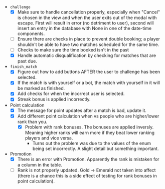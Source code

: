 - `challenge` 
    - [x]  Make sure to handle cancellation properly, especially when "Cancel" is chosen in the view and when the user exits out of the modal with escape. First will result in error (no detriment to user), second will insert an entry in the database with None in one of the date-time components.
    - [ ] Ensure there are checks in place to prevent double booking; a player shouldn't be able to have two matches scheduled for the same time.
    - [ ] Checks to make sure the time booked isn't in the past
    - [x] Handle automatic disqualification by checking for matches that are past due.
- `finish_match`
    - [x] Figure out how to add buttons AFTER the user to challenge has been selected.
    - [x] If the match is with yourself or a bot, the match with yourself in it will be marked as finished.
    - [x] Add checks for when the incorrect user is selected.
    - [x] Streak bonus is applied incorrectly.
- Point calculation
    - [x] The message for point updates after a match is bad, update it.
    - [x] Add different point calculation when vs people who are higher/lower rank than you.
        - [x] Problem with rank bonuses. The bonuses are applied inversly. Meaning higher ranks will earn more if they beat lower ranking players and vice versa.
            - Turns out the problem was due to the values of the enum being set incorrectly. A slight detail but something important.
- Promotion
    - [x] There is an error with Promotion. Apparently the rank is mistaken for a column in the table.
    - [ ] Rank is not properly updated. Gold -> Emerald not taken into affect (there is a chance this is a side effect of testing for rank bonuses in point calculation).
